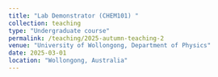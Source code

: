 ```yaml
---
title: "Lab Demonstrator (CHEM101) "
collection: teaching
type: "Undergraduate course"
permalink: /teaching/2025-autumn-teaching-2
venue: "University of Wollongong, Department of Physics"
date: 2025-03-01
location: "Wollongong, Australia"
---
```


